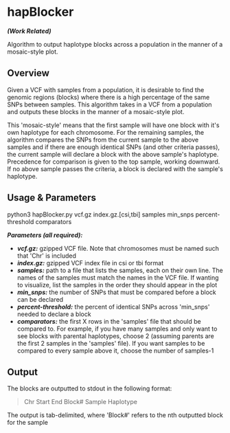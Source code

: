 # hapBlocker
**_(Work Related)_**

Algorithm to output haplotype blocks across a population in the manner of a mosaic-style plot. 

## Overview
Given a VCF with samples from a population, it is desirable to find the genomic regions (blocks) where there is a high percentage of the same SNPs between samples. This algorithm takes in a VCF from a population and outputs these blocks in the manner of a mosaic-style plot. 

This 'mosaic-style' means that the first sample will have one block with it's own haplotype for each chromosome. For the remaining samples, the algorithm compares the SNPs from the current sample to the above samples and if there are enough identical SNPs (and other criteria passes), the current sample will declare a block with the above sample's haplotype. Precedence for comparison is given to the top sample, working downward. If no above sample passes the criteria, a block is declared with the sample's haplotype. 

## Usage & Parameters
python3 hapBlocker.py vcf.gz index.gz.[csi,tbi] samples min_snps percent-threshold comparators

**_Parameters (all required):_**
- **_vcf.gz:_** gzipped VCF file. Note that chromosomes must be named such that 'Chr' is included
- **_index.gz:_** gzipped VCF index file in csi or tbi format
- **_samples:_** path to a file that lists the samples, each on their own line. The names of the samples must match the names in the VCF file. If wanting to visualize, list the samples in the order they should appear in the plot
- **_min_snps:_** the number of SNPs that must be compared before a block can be declared
- **_percent-threshold:_** the percent of identical SNPs across 'min_snps' needed to declare a block
- **_comparators:_** the first X rows in the 'samples' file that should be compared to. For example, if you have many samples and only want to see blocks with parental haplotypes, choose 2 (assuming parents are the first 2 samples in the 'samples' file). If you want samples to be compared to every sample above it, choose the number of samples-1

## Output
The blocks are outputted to stdout in the following format:
 > Chr  Start  End  Block#  Sample  Haplotype

The output is tab-delimited, where 'Block#' refers to the nth outputted block for the sample 
 
